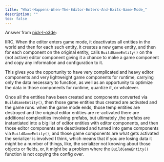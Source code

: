 ```yaml
---
title: "What-Happens-When-The-Editor-Enters-And-Exits-Game-Mode_"
description: ""
toc: false
---
```


Answer from [nick-l-o3de](https://github.com/nick-l-o3de):

IIRC, When the editor enters game mode, it deactivates all entities in the world and then for each such entity, it creates a new game entity, and then for each component on the original entity, calls `BuildGameEntity()` on the (not active) editor component giving it a chance to make a game component and copy any information and configuration to it.

This gives you the opportunity to have very complicated and heavy editor components and very lightweight game components for runtime, carrying only the data necessary to function, as well as an opportunity to optimize the data in those components for runtime, quantize it, or whatever.

Once all the entities have been created and components converted via `BuildGameEntity()`, then those game entities thus created are activated and the game runs. 
when the game mode ends, those temp entities are destroyed and the original editor entities are re-activated
there are additional complexities involving prefabs, but ultimately ,the prefabs are instantiated into a big list of editor entities with editor components, and then those editor components are deactivated and turned into game components via `BuildGameEntity()`, and those game components are what gets activated
the serializer is involved I think, which means that if you are losing data it might be a number of things, like, the serializer not knowing about those objects or fields, or, it might be a problem where the `BuildGameEntity()` function is not copying the config over.
